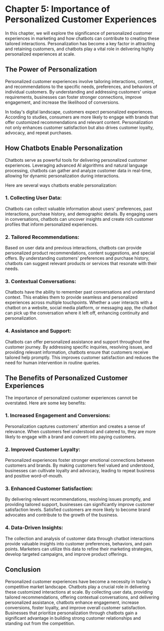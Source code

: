 Chapter 5: Importance of Personalized Customer Experiences
==========================================================

In this chapter, we will explore the significance of personalized customer experiences in marketing and how chatbots can contribute to creating these tailored interactions. Personalization has become a key factor in attracting and retaining customers, and chatbots play a vital role in delivering highly personalized experiences at scale.

**The Power of Personalization**
--------------------------------

Personalized customer experiences involve tailoring interactions, content, and recommendations to the specific needs, preferences, and behaviors of individual customers. By understanding and addressing customers' unique requirements, businesses can foster stronger connections, improve engagement, and increase the likelihood of conversions.

In today's digital landscape, customers expect personalized experiences. According to studies, consumers are more likely to engage with brands that offer customized recommendations and relevant content. Personalization not only enhances customer satisfaction but also drives customer loyalty, advocacy, and repeat purchases.

**How Chatbots Enable Personalization**
---------------------------------------

Chatbots serve as powerful tools for delivering personalized customer experiences. Leveraging advanced AI algorithms and natural language processing, chatbots can gather and analyze customer data in real-time, allowing for dynamic personalization during interactions.

Here are several ways chatbots enable personalization:

### 1. Collecting User Data:

Chatbots can collect valuable information about users' preferences, past interactions, purchase history, and demographic details. By engaging users in conversations, chatbots can uncover insights and create rich customer profiles that inform personalized experiences.

### 2. Tailored Recommendations:

Based on user data and previous interactions, chatbots can provide personalized product recommendations, content suggestions, and special offers. By understanding customers' preferences and purchase history, chatbots can suggest relevant products or services that resonate with their needs.

### 3. Contextual Conversations:

Chatbots have the ability to remember past conversations and understand context. This enables them to provide seamless and personalized experiences across multiple touchpoints. Whether a user interacts with a chatbot on a website, social media platform, or messaging app, the chatbot can pick up the conversation where it left off, enhancing continuity and personalization.

### 4. Assistance and Support:

Chatbots can offer personalized assistance and support throughout the customer journey. By addressing specific inquiries, resolving issues, and providing relevant information, chatbots ensure that customers receive tailored help promptly. This improves customer satisfaction and reduces the need for human intervention in routine queries.

**The Benefits of Personalized Customer Experiences**
-----------------------------------------------------

The importance of personalized customer experiences cannot be overstated. Here are some key benefits:

### 1. Increased Engagement and Conversions:

Personalization captures customers' attention and creates a sense of relevance. When customers feel understood and catered to, they are more likely to engage with a brand and convert into paying customers.

### 2. Improved Customer Loyalty:

Personalized experiences foster stronger emotional connections between customers and brands. By making customers feel valued and understood, businesses can cultivate loyalty and advocacy, leading to repeat business and positive word-of-mouth.

### 3. Enhanced Customer Satisfaction:

By delivering relevant recommendations, resolving issues promptly, and providing tailored support, businesses can significantly improve customer satisfaction levels. Satisfied customers are more likely to become brand advocates and contribute to the growth of the business.

### 4. Data-Driven Insights:

The collection and analysis of customer data through chatbot interactions provide valuable insights into customer preferences, behaviors, and pain points. Marketers can utilize this data to refine their marketing strategies, develop targeted campaigns, and improve product offerings.

**Conclusion**
--------------

Personalized customer experiences have become a necessity in today's competitive market landscape. Chatbots play a crucial role in delivering these customized interactions at scale. By collecting user data, providing tailored recommendations, offering contextual conversations, and delivering personalized assistance, chatbots enhance engagement, increase conversions, foster loyalty, and improve overall customer satisfaction. Businesses that prioritize personalization through chatbots gain a significant advantage in building strong customer relationships and standing out from the competition.
